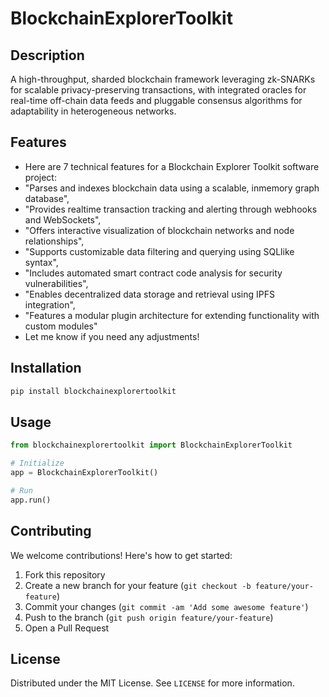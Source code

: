 # BlockchainExplorerToolkit

## Description

A high-throughput, sharded blockchain framework leveraging zk-SNARKs for scalable privacy-preserving transactions, with integrated oracles for real-time off-chain data feeds and pluggable consensus algorithms for adaptability in heterogeneous networks.

## Features

- Here are 7 technical features for a Blockchain Explorer Toolkit software project:
- "Parses and indexes blockchain data using a scalable, inmemory graph database",
- "Provides realtime transaction tracking and alerting through webhooks and WebSockets",
- "Offers interactive visualization of blockchain networks and node relationships",
- "Supports customizable data filtering and querying using SQLlike syntax",
- "Includes automated smart contract code analysis for security vulnerabilities",
- "Enables decentralized data storage and retrieval using IPFS integration",
- "Features a modular plugin architecture for extending functionality with custom modules"
- Let me know if you need any adjustments!
## Installation

```bash
pip install blockchainexplorertoolkit
```

## Usage

```python
from blockchainexplorertoolkit import BlockchainExplorerToolkit

# Initialize
app = BlockchainExplorerToolkit()

# Run
app.run()
```

## Contributing

We welcome contributions! Here's how to get started:

1. Fork this repository
2. Create a new branch for your feature (`git checkout -b feature/your-feature`)
3. Commit your changes (`git commit -am 'Add some awesome feature'`)
4. Push to the branch (`git push origin feature/your-feature`)
5. Open a Pull Request

## License

Distributed under the MIT License. See `LICENSE` for more information.
